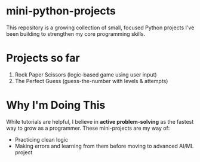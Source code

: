 # mini-python-projects

This repository is a growing collection of small, focused Python projects I've been building to strengthen my core programming skills.

# Projects so far

1. Rock Paper Scissors (logic-based game using user input)
2. The Perfect Guess (guess-the-number with levels & attempts)

# Why I'm Doing This
While tutorials are helpful, I believe in **active problem-solving** as the fastest way to grow as a programmer. These mini-projects are my way of:
- Practicing clean logic 
- Making errors and learning from them before moving to advanced AI/ML project


